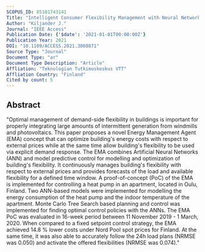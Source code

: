 ```yaml
---
SCOPUS_ID: 85101743141
Title: "Intelligent Consumer Flexibility Management with Neural Network-Based Planning and Control"
Author: "Kiljander J."
Journal: "IEEE Access"
Publication Date: {'$date': '2021-01-01T00:00:00Z'}
Publication Year: 2021
DOI: "10.1109/ACCESS.2021.3060871"
Source Type: "Journal"
Document Type: "ar"
Document Type Description: "Article"
Affliation: "Teknologian Tutkimuskeskus VTT"
Affliation Country: "Finland"
Cited by count: 5
---
```


## Abstract
"Optimal management of demand-side flexibility in buildings is important for properly integrating large amounts of intermittent generation from windmills and photovoltaics. This paper proposes a novel Energy Management Agent (EMA) concept that can optimize building's energy costs with respect to external prices while at the same time allow building's flexibility to be used via explicit demand response. The EMA combines Artificial Neural Networks (ANN) and model predictive control for modelling and optimization of building's flexibility. It continuously manages building's flexibility with respect to external prices and provides forecasts of the load and available flexibility for a defined time window. A proof-of-concept (PoC) of the EMA is implemented for controlling a heat pump in an apartment, located in Oulu, Finland. Two ANN-based models were implemented for modelling the energy consumption of the heat pump and the indoor temperature of the apartment. Monte Carlo Tree Search based planning and control was implemented for finding optimal control policies with the ANNs. The EMA PoC was evaluated in 16-week period between 11 November 2019 - 1 March, 2020. When compared to a fixed setpoint control strategy, the EMA achieved 14.8 % lower costs under Nord Pool spot prices for Finland. At the same time, it was also able to accurately follow the 24h load plans (NRMSE was 0.050) and activate the offered flexibilities (NRMSE was 0.074)."
